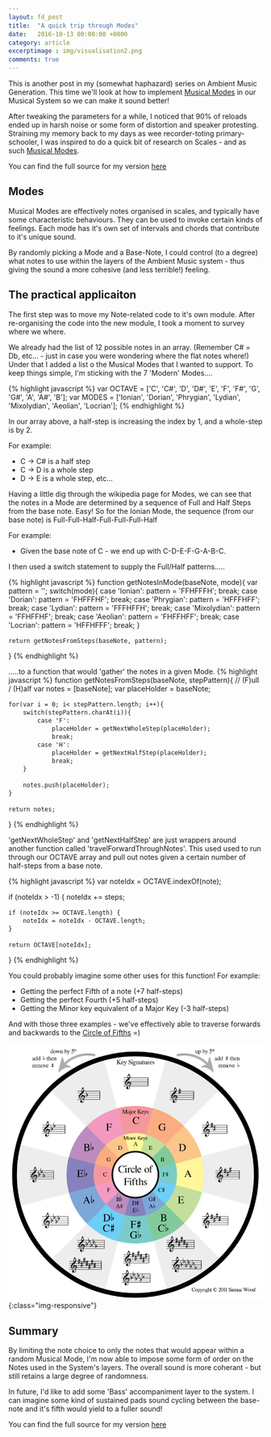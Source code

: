 ```yaml
---
layout: fd_post
title:  "A quick trip through Modes"
date:   2016-10-13 00:00:00 +0000
category: article
excerptimage : img/visualisation2.png
comments: true
---
```


This is another post in my (somewhat haphazard) series on Ambient Music Generation. This time we'll look at how to implement [Musical Modes][musical-modes] in our Musical System so we can make it sound better!

After tweaking the parameters for a while, I noticed that 90% of reloads ended up in harsh noise or some form of distortion and speaker protesting.
Straining my memory back to my days as wee recorder-toting primary-schooler, I was inspired to do a quick bit of research on Scales - and as such [Musical Modes][musical-modes].

You can find the full source for my version [here][ambient-musical-system]

## Modes
Musical Modes are effectively notes organised in scales, and typically have some characteristic behaviours.
They can be used to invoke certain kinds of feelings. 
Each mode has it's own set of intervals and chords that contribute to it's unique sound.

By randomly picking a Mode and a Base-Note, I could control (to a degree) what notes to use within the layers of the Ambient Music system - thus giving the sound a more cohesive (and less terrible!) feeling.

## The practical applicaiton

The first step was to move my Note-related code to it's own module.
After re-organising the code into the new module, I took a moment to survey where we where.

We already had the list of 12 possible notes in an array. (Remember C# = Db, etc... - just in case you were wondering where the flat notes where!)
Under that I added a list o the Musical Modes that I wanted to support.
To keep things simple, I'm sticking with the 7 'Modern' Modes....

{% highlight javascript %}
var OCTAVE = ['C', 'C#', 'D', 'D#', 'E', 'F', 'F#', 'G', 'G#', 'A', 'A#', 'B'];
var MODES = ['Ionian', 'Dorian', 'Phrygian', 'Lydian', 'Mixolydian', 'Aeolian', 'Locrian'];
{% endhighlight %}

In our array above, a half-step is increasing the index by 1, and a whole-step is by 2.

For example:

* C -> C# is a half step
* C -> D is a whole step
* D -> E is a whole step, etc...

Having a little dig through the wikipedia page for Modes, we can see that the notes in a Mode are determined by a sequence of Full and Half Steps from the base note.
Easy! So for the Ionian Mode, the sequence (from our base note) is Full-Full-Half-Full-Full-Full-Half

For example:
* Given the base note of C - we end up with C-D-E-F-G-A-B-C.

I then used a switch statement to supply the Full/Half patterns..... 

{% highlight javascript %}
function getNotesInMode(baseNote, mode){
    var pattern = '';
    switch(mode){
        case 'Ionian':
            pattern = 'FFHFFFH';
            break;
        case 'Dorian':
            pattern = 'FHFFFHF';
            break;
        case 'Phrygian':
            pattern = 'HFFFHFF';
            break;
        case 'Lydian':
            pattern = 'FFFHFFH';
            break;
        case 'Mixolydian':
            pattern = 'FFHFFHF';
            break;
        case 'Aeolian':
            pattern = 'FHFFHFF';
            break;
        case 'Locrian':
            pattern = 'HFFHFFF';
            break;
    }

    return getNotesFromSteps(baseNote, pattern);
}
{% endhighlight %}

.....to a function that would 'gather' the notes in a given Mode.
{% highlight javascript %}
function getNotesFromSteps(baseNote, stepPattern){
    // (F)ull / (H)alf
    var notes = [baseNote];
    var placeHolder = baseNote;

    for(var i = 0; i< stepPattern.length; i++){
        switch(stepPattern.charAt(i)){
            case 'F':
                placeHolder = getNextWholeStep(placeHolder);
                break;
            case 'H':
                placeHolder = getNextHalfStep(placeHolder);
                break;
        }

        notes.push(placeHolder);
    }

    return notes;
}
{% endhighlight %}

'getNextWholeStep' and 'getNextHalfStep' are just wrappers around another function called 'travelForwardThroughNotes'.
This used used to run through our OCTAVE array and pull out notes given a certain number of half-steps from a base note.

{% highlight javascript %}
var noteIdx = OCTAVE.indexOf(note);

if (noteIdx > -1) {
    noteIdx += steps;

    if (noteIdx >= OCTAVE.length) {
        noteIdx = noteIdx - OCTAVE.length;
    }

    return OCTAVE[noteIdx];
}
{% endhighlight %}

You could probably imagine some other uses for this function!
For example:

* Getting the perfect Fifth of a note (+7 half-steps)
* Getting the perfect Fourth (+5 half-steps)
* Getting the Minor key equivalent of a Major Key (-3 half-steps)

And with those three examples - we've effectively able to traverse forwards and backwards to the [Circle of Fifths][circle-of-fifths] =)

![Circle Of Fifths](/img/circle-of-fifths.png){:class="img-responsive"}

## Summary
By limiting the note choice to only the notes that would appear within a random Musical Mode, I'm now able to impose some form of order on the Notes used in the System's layers.
The overall sound is more coherant - but still retains a large degree of randomness.

In future, I'd like to add some 'Bass' accompaniment layer to the system. 
I can imagine some kind of sustained pads sound cycling between the base-note and it's fifth would yield to a fuller sound!

You can find the full source for my version [here][ambient-musical-system]

[musical-modes]: https://en.wikipedia.org/wiki/Mode_(music)
[ambient-musical-system]: https://github.com/FiddlyDigital/ambientmusicalsystem
[circle-of-fifths]: https://en.wikipedia.org/wiki/Circle_of_fifths